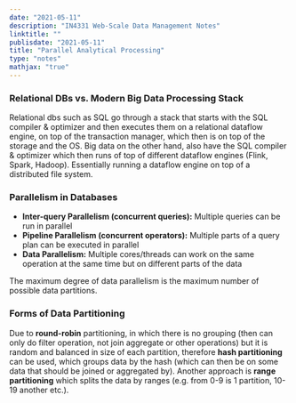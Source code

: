```yaml
---
date: "2021-05-11"
description: "IN4331 Web-Scale Data Management Notes"
linktitle: ""
publisdate: "2021-05-11"
title: "Parallel Analytical Processing"
type: "notes"
mathjax: "true"
---
```


### Relational DBs vs. Modern Big Data Processing Stack

Relational dbs such as SQL go through a stack that starts with the SQL compiler & optimizer and then executes them on a
relational dataflow engine, on top of the transaction manager, which then is on top of the storage and the OS. Big data
on the other hand, also have the SQL compiler & optimizer which then runs of top of different dataflow engines (Flink,
Spark, Hadoop). Essentially running a dataflow engine on top of a distributed file system.

### Parallelism in Databases

- **Inter-query Parallelism (concurrent queries):** Multiple queries can be run in parallel
- **Pipeline Parallelism (concurrent operators):** Multiple parts of a query plan can be executed in parallel
- **Data Parallelism:** Multiple cores/threads can work on the same operation at the same time but on different parts of
    the data

The maximum degree of data parallelism is the maximum number of possible data partitions.

### Forms of Data Partitioning

Due to **round-robin** partitioning, in which there is no grouping (then can only do filter operation, not join
aggregate or other operations) but it is random and balanced in size of each partition, therefore **hash partitioning**
can be used, which groups data by the hash (which can then be on some data that should be joined or aggregated by).
Another approach is **range partitioning** which splits the data by ranges (e.g. from 0-9 is 1 partition, 10-19 another
etc.).
